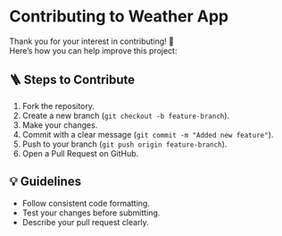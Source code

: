 # Contributing to Weather App

Thank you for your interest in contributing! 🎉  
Here’s how you can help improve this project:

## 🪜 Steps to Contribute
1. Fork the repository.  
2. Create a new branch (`git checkout -b feature-branch`).  
3. Make your changes.  
4. Commit with a clear message (`git commit -m "Added new feature"`).  
5. Push to your branch (`git push origin feature-branch`).  
6. Open a Pull Request on GitHub.

## 💡 Guidelines
- Follow consistent code formatting.  
- Test your changes before submitting.  
- Describe your pull request clearly.

